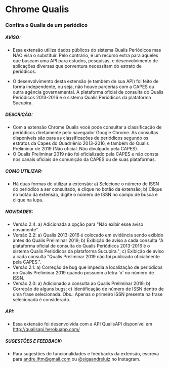 
# Chrome Qualis
### Confira o Qualis de um periódico

##### AVISO:
- Essa extensão utiliza dados públicos do sistema Qualis Periódicos mas NÃO visa o substituir. Pelo contrário, é um recurso extra para aqueles que buscam uma API para estudos, pesquisas, e desenvolvimento de aplicações diversas que porventura necessitam do estrato de periódicos.

- O desenvolvimento desta extensão (e também de sua API) foi feito de forma independente, ou seja, não houve parcerias com a CAPES ou outra agência governamental. A plataforma oficial de consulta do Qualis Periódicos 2013-2016 é o sistema Qualis Periódicos da plataforma Sucupira.

##### DESCRIÇÃO:
- Com a extensão Chrome Qualis você pode consultar a classificação de periódicos diretamente pelo navegador Google Chrome. As consultas disponíveis são para as classificações de periódicos segundo os estratos da Capes do Quadriênio 2013-2016, e também do Qualis Preliminar de 2019 (Não oficial. Não divulgado pela CAPES).
- O Qualis Preliminar 2019 não foi oficializado pela CAPES e não consta nos canais oficiais de comunição da CAPES ou de suas plataformas.

##### COMO UTILIZAR:
- Há duas formas de utilizar a extensão:
a) Selecione o número de ISSN do periódico a ser consultado, e clique no botão da extensão;
b) Clique no botão da extensão, digite o número de ISSN no campo de busca e clique na lupa.

##### NOVIDADES:
- Versão 2.4:
a) Adicionada a opção para "Não exibir esse aviso novamente".
- Versão 2.2:
a) Qualis 2013-2016 é colocado em evidência sendo exibido antes do Qualis Preliminar 2019;
b) Exibição de aviso a cada consulta "A plataforma oficial de consulta do Qualis Periódicos 2013-2016 é o sistema Qualis Periódicos da plataforma Sucupira.";
c) Exibição de aviso a cada consulta "Qualis Preliminar 2019 não foi publicado oficialmente pela CAPES.".
- Versão 2.1:
a) Correção de bug que impedia a localização de periódicos no Qualis Preliminar 2019 quando possuem a letra 'x' no número de ISSN.
- Versão 2.0:
a) Adicionado a consulta ao Qualis Preliminar 2019;
b) Correção de alguns bugs;
c) Identificação de número de ISSN dentro de uma frase selecionada. Obs.: Apenas o primeiro ISSN presente na frase selecionada é considerado.

##### API:
- Essa extensão foi desenvolvida com a API QualisAPI disponível em http://qualisapi.herokuapp.com/

##### SUGESTÕES E FEEDBACK:
- Para sugestões de funcionalidades e feedbacks da extensão, escreva para andre.iftm@gmail.com ou [@sigaandreluiz](http://instagram.com/sigaandreluiz) no Instagram.
